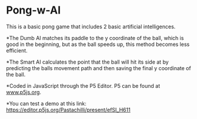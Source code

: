 # Pong-w-AI

This is a basic pong game that includes 2 basic artificial intelligences.

  *The Dumb AI matches its paddle to the y coordinate of the ball, which is good in the beginning, but as the ball speeds up, this method becomes less efficient.

  *The Smart AI calculates the point that the ball will hit its side at by predicting the balls movement path and then saving the final y coordinate of the ball.

  *Coded in JavaScript through the P5 Editor. P5 can be found at www.p5js.org.

  *You can test a demo at this link: https://editor.p5js.org/Pastachilli/present/efSI_H611
